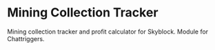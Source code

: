 # Mining Collection Tracker
Mining collection tracker and profit calculator for Skyblock. Module for Chattriggers.
